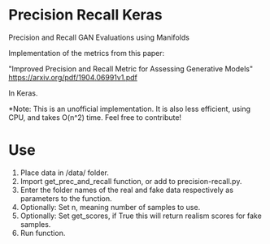 # Precision Recall Keras
Precision and Recall GAN Evaluations using Manifolds


Implementation of the metrics from this paper:

"Improved Precision and Recall Metric for Assessing
Generative Models"
https://arxiv.org/pdf/1904.06991v1.pdf

In Keras.

*Note: This is an unofficial implementation. It is also less efficient, using CPU, and takes O(n^2) time. Feel free to contribute!



# Use

1. Place data in /data/ folder.
2. Import get_prec_and_recall function, or add to precision-recall.py.
3. Enter the folder names of the real and fake data respectively as parameters to the function.
4. Optionally: Set n, meaning number of samples to use.
5. Optionally: Set get_scores, if True this will return realism scores for fake samples.
6. Run function.
